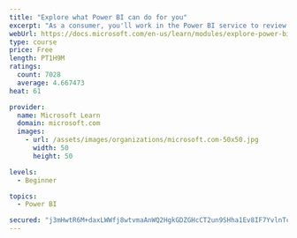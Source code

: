 ```yaml
---
title: "Explore what Power BI can do for you"
excerpt: "As a consumer, you'll work in the Power BI service to review and interact with content that has been shared with you. This module provides the foundational information that you need to work effectively in the Power BI service."
webUrl: https://docs.microsoft.com/en-us/learn/modules/explore-power-bi-service/
type: course
price: Free
length: PT1H9M
ratings:
  count: 7028
  average: 4.667473
heat: 61

provider:
  name: Microsoft Learn
  domain: microsoft.com
  images:
    - url: /assets/images/organizations/microsoft.com-50x50.jpg
      width: 50
      height: 50

levels:
  - Beginner

topics:
  - Power BI

secured: "j3mHwtR6M+daxLWWfj8wtvmaAnWQ2HgkGDZGHcCT2un9SHha1Ev8IF7YvlnTc1yW8dpaxXumOW4DiK6SMuy0mCqOPo5Ud53kEMNbR4aaUGBz3iVoJCwt8Uy5fQnIa+wQYYS73kpadCYbkBz+BUYDDOsyBpd+0UCimeX9dncqalwI5l5ckhlxVMG6X9ajMC3ClxEOqof/Eg/YJQtVyE8tM2Jl7w8wH84kW3X5GYdb19g2dQxp+woeJTU8dZQxj4a+Nxbx/vFdJ3Wny5bt9BeIl5Fk2gikP9+z/O3BQ4OqgLglWBnR1tRhRB6Q9jyJM4UdqYz3SyHEAm8mVmukFgOQQITfkTNOz9RJSupRxAe2k6MYXgSimkOWI+kGT453ESOryFXsh5NEs+yKrZUhs1qQroM9g53Synk22Jwhx/4lZa0=;apSD56idJqHdUYa4gjEyXw=="
---
```


